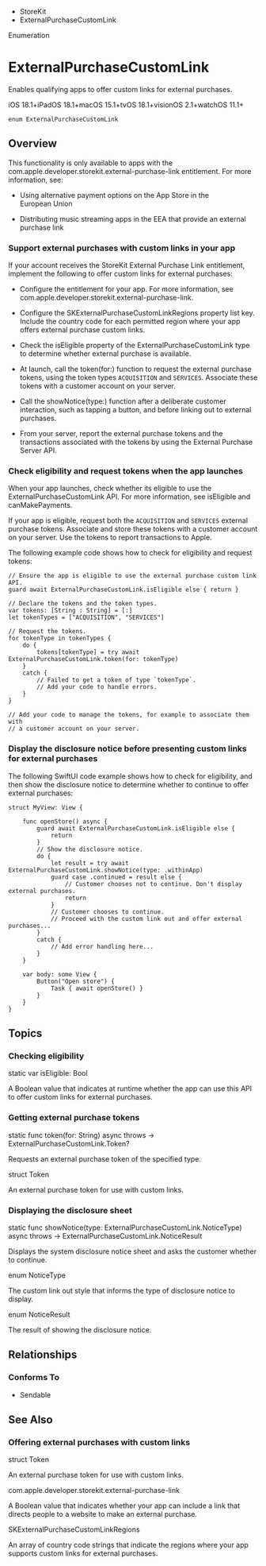 

- StoreKit
-  ExternalPurchaseCustomLink 

Enumeration

# ExternalPurchaseCustomLink

Enables qualifying apps to offer custom links for external purchases.

iOS 18.1+iPadOS 18.1+macOS 15.1+tvOS 18.1+visionOS 2.1+watchOS 11.1+

``` source
enum ExternalPurchaseCustomLink
```

## Overview

This functionality is only available to apps with the com.apple.developer.storekit.external-purchase-link entitlement. For more information, see:

- Using alternative payment options on the App Store in the European Union

- Distributing music streaming apps in the EEA that provide an external purchase link

### Support external purchases with custom links in your app

If your account receives the StoreKit External Purchase Link entitlement, implement the following to offer custom links for external purchases:

- Configure the entitlement for your app. For more information, see com.apple.developer.storekit.external-purchase-link.

- Configure the SKExternalPurchaseCustomLinkRegions property list key. Include the country code for each permitted region where your app offers external purchase custom links.

- Check the isEligible property of the ExternalPurchaseCustomLink type to determine whether external purchase is available.

- At launch, call the token(for:) function to request the external purchase tokens, using the token types `ACQUISITION` and `SERVICES`. Associate these tokens with a customer account on your server.

- Call the showNotice(type:) function after a deliberate customer interaction, such as tapping a button, and before linking out to external purchases.

- From your server, report the external purchase tokens and the transactions associated with the tokens by using the External Purchase Server API.

### Check eligibility and request tokens when the app launches

When your app launches, check whether its eligible to use the ExternalPurchaseCustomLink API. For more information, see isEligible and canMakePayments.

If your app is eligible, request both the `ACQUISITION` and `SERVICES` external purchase tokens. Associate and store these tokens with a customer account on your server. Use the tokens to report transactions to Apple.

The following example code shows how to check for eligibility and request tokens:

```
// Ensure the app is eligible to use the external purchase custom link API.
guard await ExternalPurchaseCustomLink.isEligible else { return }

// Declare the tokens and the token types.
var tokens: [String : String] = [:]
let tokenTypes = ["ACQUISITION", "SERVICES"]

// Request the tokens.
for tokenType in tokenTypes {
    do {
        tokens[tokenType] = try await ExternalPurchaseCustomLink.token(for: tokenType)
    }
    catch {
        // Failed to get a token of type `tokenType`.
        // Add your code to handle errors.
    }
}

// Add your code to manage the tokens, for example to associate them with
// a customer account on your server. 
```

### Display the disclosure notice before presenting custom links for external purchases

The following SwiftUI code example shows how to check for eligibility, and then show the disclosure notice to determine whether to continue to offer external purchases:

```
struct MyView: View {

    func openStore() async {
        guard await ExternalPurchaseCustomLink.isEligible else {
            return
        }
        // Show the disclosure notice.
        do {
            let result = try await ExternalPurchaseCustomLink.showNotice(type: .withinApp)
            guard case .continued = result else {
                // Customer chooses not to continue. Don't display external purchases.
                return
            }
            // Customer chooses to continue. 
            // Proceed with the custom link out and offer external purchases...
        }
        catch {
            // Add error handling here... 
        }
    }

    var body: some View {
        Button("Open store") {
            Task { await openStore() }
        }
    }
}
```

## Topics

### Checking eligibility

static var isEligible: Bool

A Boolean value that indicates at runtime whether the app can use this API to offer custom links for external purchases.

### Getting external purchase tokens

static func token(for: String) async throws -> ExternalPurchaseCustomLink.Token?

Requests an external purchase token of the specified type.

struct Token

An external purchase token for use with custom links.

### Displaying the disclosure sheet

static func showNotice(type: ExternalPurchaseCustomLink.NoticeType) async throws -> ExternalPurchaseCustomLink.NoticeResult

Displays the system disclosure notice sheet and asks the customer whether to continue.

enum NoticeType

The custom link out style that informs the type of disclosure notice to display.

enum NoticeResult

The result of showing the disclosure notice.

## Relationships

### Conforms To

- Sendable

## See Also

### Offering external purchases with custom links

struct Token

An external purchase token for use with custom links.

com.apple.developer.storekit.external-purchase-link

A Boolean value that indicates whether your app can include a link that directs people to a website to make an external purchase.

SKExternalPurchaseCustomLinkRegions

An array of country code strings that indicate the regions where your app supports custom links for external purchases.

